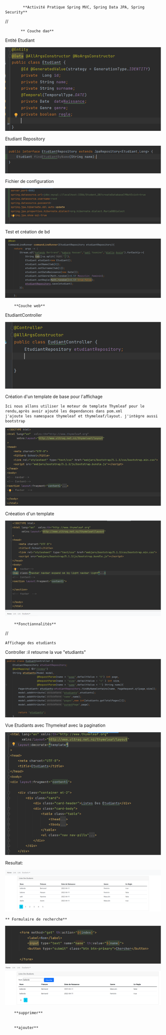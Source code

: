             **Activité Pratique Spring MVC, Spring Data JPA, Spring Security**

//

           ** Couche dao**

Entité Etudiant

![img.png](img.png)

Etudiant Repository

![img_3.png](img_3.png)

Fichier de configuration

![img_1.png](img_1.png)

Test et création de bd

![img_2.png](img_2.png)


        **Couche web**

EtudiantController

![img_4.png](img_4.png)

Création d'un template de base pour l'affichage

    Ici nous allons utiliser le moteur de template Thymleaf pour le rendu,après avoir ajouté les dependances dans pom.xml
    j'ajoute les namespace thymeleaf et thymeleaf/layout. j'intègre aussi bootstrap

![img_5.png](img_5.png)

Créeation d'un template

![img_6.png](img_6.png)
![img_7.png](img_7.png)

        **Fonctionnalités**
// 

    Affichage des etudiants

Controller :il retourne la vue "etudiants" 

![img_8.png](img_8.png)

Vue Etudiants avec Thymeleaf avec la pagination

![img_9.png](img_9.png)

Resultat:

![img_10.png](img_10.png)

    ** Formulaire de recherche**

![img_11.png](img_11.png)
![img_12.png](img_12.png)

        **supprimer**


        **ajouter**











